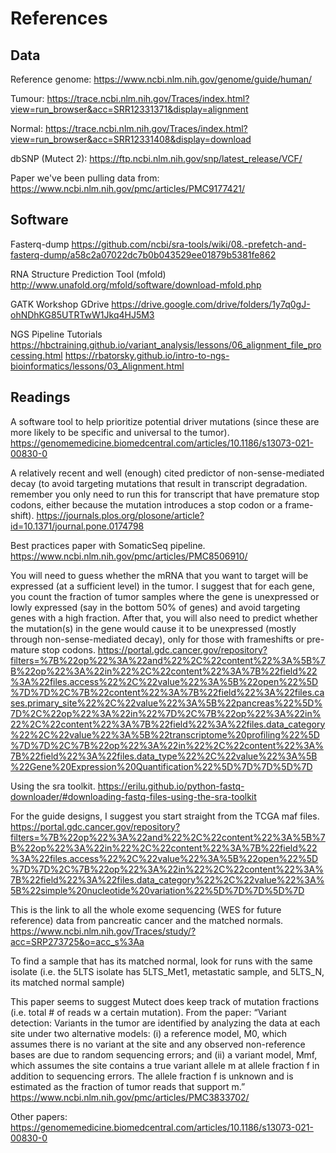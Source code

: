 # References
## Data
Reference genome: https://www.ncbi.nlm.nih.gov/genome/guide/human/ 

Tumour: https://trace.ncbi.nlm.nih.gov/Traces/index.html?view=run_browser&acc=SRR12331371&display=alignment

Normal: https://trace.ncbi.nlm.nih.gov/Traces/index.html?view=run_browser&acc=SRR12331408&display=download

dbSNP (Mutect 2): https://ftp.ncbi.nlm.nih.gov/snp/latest_release/VCF/

Paper we've been pulling data from: https://www.ncbi.nlm.nih.gov/pmc/articles/PMC9177421/
## Software
Fasterq-dump
  https://github.com/ncbi/sra-tools/wiki/08.-prefetch-and-fasterq-dump/a58c2a07022dc7b0b043529ee01879b5381fe862

RNA Structure Prediction Tool (mfold)
  http://www.unafold.org/mfold/software/download-mfold.php

GATK Workshop GDrive
  https://drive.google.com/drive/folders/1y7q0gJ-ohNDhKG85UTRTwW1Jkq4HJ5M3

NGS Pipeline Tutorials
  https://hbctraining.github.io/variant_analysis/lessons/06_alignment_file_processing.html
  https://rbatorsky.github.io/intro-to-ngs-bioinformatics/lessons/03_Alignment.html
  
## Readings
A software tool to help prioritize potential driver mutations (since these are more likely to be specific and universal to the tumor).
  https://genomemedicine.biomedcentral.com/articles/10.1186/s13073-021-00830-0

A relatively recent and well (enough) cited predictor of non-sense-mediated decay 
(to avoid targeting mutations that result in transcript degradation. remember you only need to run this 
for transcript that have premature stop codons, either because the mutation introduces a stop codon or a frame-shift).
  https://journals.plos.org/plosone/article?id=10.1371/journal.pone.0174798
  
Best practices paper with SomaticSeq pipeline.
  https://www.ncbi.nlm.nih.gov/pmc/articles/PMC8506910/
  
You will need to guess whether the mRNA that you want to target will be expressed (at a sufficient level) in the tumor. 
I suggest that for each gene, you count the fraction of tumor samples where the gene is unexpressed or lowly expressed 
(say in the bottom 50% of genes) and avoid targeting genes with a high fraction. 
After that, you will also need to predict whether the mutation(s) in the gene would cause it to be unexpressed 
(mostly through non-sense-mediated decay), only for those with frameshifts or pre-mature stop codons.
  https://portal.gdc.cancer.gov/repository?filters=%7B%22op%22%3A%22and%22%2C%22content%22%3A%5B%7B%22op%22%3A%22in%22%2C%22content%22%3A%7B%22field%22%3A%22files.access%22%2C%22value%22%3A%5B%22open%22%5D%7D%7D%2C%7B%22content%22%3A%7B%22field%22%3A%22files.cases.primary_site%22%2C%22value%22%3A%5B%22pancreas%22%5D%7D%2C%22op%22%3A%22in%22%7D%2C%7B%22op%22%3A%22in%22%2C%22content%22%3A%7B%22field%22%3A%22files.data_category%22%2C%22value%22%3A%5B%22transcriptome%20profiling%22%5D%7D%7D%2C%7B%22op%22%3A%22in%22%2C%22content%22%3A%7B%22field%22%3A%22files.data_type%22%2C%22value%22%3A%5B%22Gene%20Expression%20Quantification%22%5D%7D%7D%5D%7D
  
Using the sra toolkit.
  https://erilu.github.io/python-fastq-downloader/#downloading-fastq-files-using-the-sra-toolkit

For the guide designs, I suggest you start straight from the TCGA maf files.
  https://portal.gdc.cancer.gov/repository?filters=%7B%22op%22%3A%22and%22%2C%22content%22%3A%5B%7B%22op%22%3A%22in%22%2C%22content%22%3A%7B%22field%22%3A%22files.access%22%2C%22value%22%3A%5B%22open%22%5D%7D%7D%2C%7B%22op%22%3A%22in%22%2C%22content%22%3A%7B%22field%22%3A%22files.data_category%22%2C%22value%22%3A%5B%22simple%20nucleotide%20variation%22%5D%7D%7D%5D%7D
 
This is the link to all the whole exome sequencing (WES for future reference) data from pancreatic cancer and the matched normals.
  https://www.ncbi.nlm.nih.gov/Traces/study/?acc=SRP273725&o=acc_s%3Aa
  
  To find a sample that has its matched normal, look for runs with the same isolate (i.e. the 5LTS isolate has 5LTS_Met1, metastatic sample, 
  and 5LTS_N, its matched normal sample)

This paper seems to suggest Mutect does keep track of mutation fractions (i.e. total # of reads w a certain mutation). 
From the paper: “Variant detection: Variants in the tumor are identified by analyzing the data at each site under two alternative models: 
(i) a reference model, M0, which assumes there is no variant at the site and any observed non-reference bases are due to random sequencing errors; 
and (ii) a variant model, Mmf, which assumes the site contains a true variant allele m at allele fraction f in addition to sequencing errors. 
The allele fraction f is unknown and is estimated as the fraction of tumor reads that support m.”
  https://www.ncbi.nlm.nih.gov/pmc/articles/PMC3833702/

Other papers:
  https://genomemedicine.biomedcentral.com/articles/10.1186/s13073-021-00830-0
